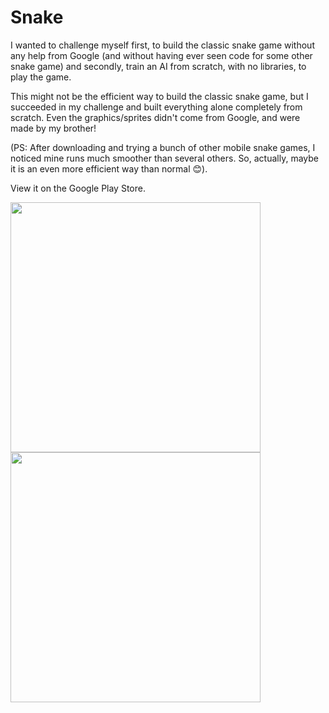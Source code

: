 # Snake
I wanted to challenge myself first, to build the classic snake game without any help from Google (and without having ever seen code for some other snake game) and secondly, train an AI from scratch, with no libraries, to play the game.

This might not be the efficient way to build the classic snake game, but I succeeded in my challenge and built everything alone completely from scratch. Even the graphics/sprites didn't come from Google, and were made by my brother!

(PS: After downloading and trying a bunch of other mobile snake games, I noticed mine runs much smoother than several others. So, actually, maybe it is an even more efficient way than normal 😊).

View it on the Google Play Store.

<img src="https://github.com/abpalmarini/snake_ai/blob/master/screenshots/playing_short.png" width="400">  <img src="https://github.com/abpalmarini/snake_ai/blob/master/screenshots/playing_long.png" width="400"> 

